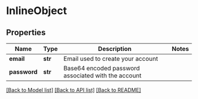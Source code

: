 # InlineObject

## Properties
Name | Type | Description | Notes
------------ | ------------- | ------------- | -------------
**email** | **str** | Email used to create your account | 
**password** | **str** | Base64 encoded password associated with the account | 

[[Back to Model list]](../README.md#documentation-for-models) [[Back to API list]](../README.md#documentation-for-api-endpoints) [[Back to README]](../README.md)


